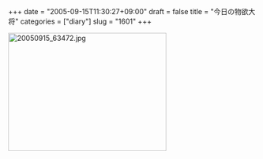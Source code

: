 +++
date = "2005-09-15T11:30:27+09:00"
draft = false
title = "今日の物欲大将"
categories = ["diary"]
slug = "1601"
+++

<img src="http://ieiriblog.img.jugem.cc/20050915_63472.jpg" class="pict" width="320" height="240" alt="20050915_63472.jpg" />
